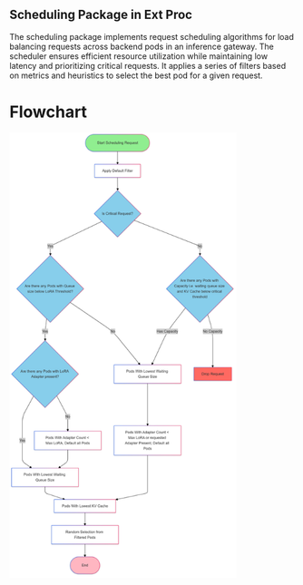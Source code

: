 ## Scheduling Package in Ext Proc
The scheduling package implements request scheduling algorithms for load balancing requests across backend pods in an inference gateway. The scheduler ensures efficient resource utilization while maintaining low latency and prioritizing critical requests. It applies a series of filters based on metrics and heuristics to select the best pod for a given request.

# Flowchart
<img src="../docs/schedular-flowchart.png" alt="Scheduling Algorithm" width="400" />